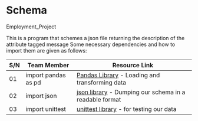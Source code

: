 # Schema
Employment_Project

This is a program that schemes a json file returning the description of the attribute tagged message
Some necessary dependencies and how to import them are given as follows:

| S/N | Team Member              | Resource Link                                                                                                                                                                                                                                                                                                                                                                                                                                                                                                                                                                                                                                                                                                                                                                                                                                                                                                                                                                                                   |
| --- | ------------------------ | ------------------------ |
| 01  | import pandas as pd     | [Pandas Library](https://pandas.pydata.org/) - Loading and transforming data 
| 02  | import json     | [json library](https://docs.python.org/3/library/json.html) - Dumping our schema in a readable format 
| 03  | import unittest           | [unittest library](https://docs.python.org/3/library/unittest.html) - for testing our data  

